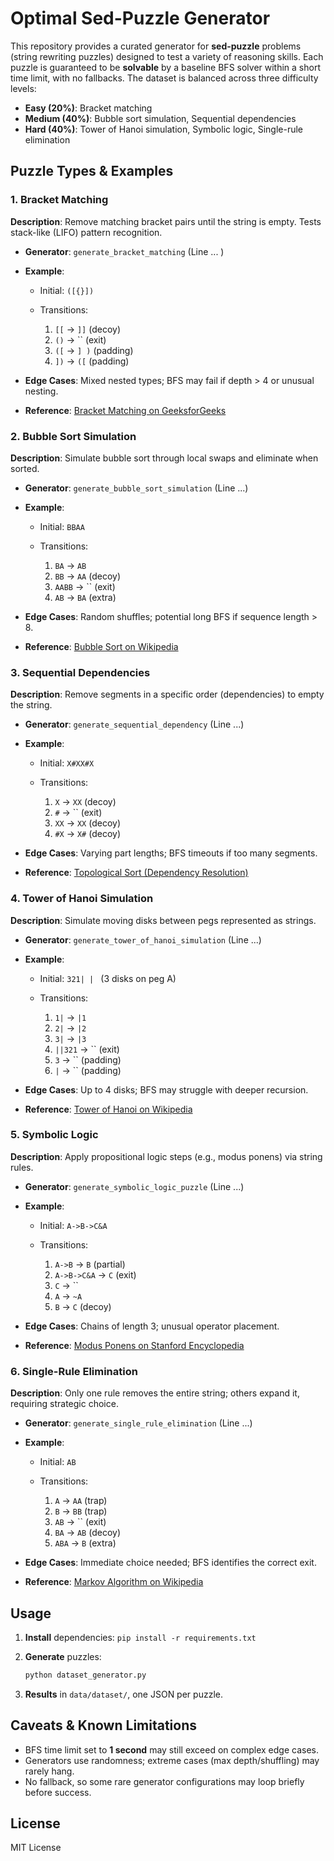 # Optimal Sed-Puzzle Generator

This repository provides a curated generator for **sed-puzzle** problems (string rewriting puzzles) designed to test a variety of reasoning skills. Each puzzle is guaranteed to be **solvable** by a baseline BFS solver within a short time limit, with no fallbacks. The dataset is balanced across three difficulty levels:

* **Easy (20%)**: Bracket matching
* **Medium (40%)**: Bubble sort simulation, Sequential dependencies
* **Hard (40%)**: Tower of Hanoi simulation, Symbolic logic, Single-rule elimination

## Puzzle Types & Examples

### 1. Bracket Matching

**Description**: Remove matching bracket pairs until the string is empty. Tests stack-like (LIFO) pattern recognition.

* **Generator**: `generate_bracket_matching` (Line  ... )
* **Example**:

  * Initial: `([{}])`
  * Transitions:

    1. `[[` → `]]` (decoy)
    2. `()` → \`\`  (exit)
    3. `([` → `] )` (padding)
    4. `])` → `([` (padding)
* **Edge Cases**: Mixed nested types; BFS may fail if depth > 4 or unusual nesting.
* **Reference**: [Bracket Matching on GeeksforGeeks](https://www.geeksforgeeks.org/check-for-balanced-parentheses-in-an-expression/)

### 2. Bubble Sort Simulation

**Description**: Simulate bubble sort through local swaps and eliminate when sorted.

* **Generator**: `generate_bubble_sort_simulation` (Line ...)
* **Example**:

  * Initial: `BBAA`
  * Transitions:

    1. `BA` → `AB`
    2. `BB` → `AA` (decoy)
    3. `AABB` → \`\` (exit)
    4. `AB` → `BA` (extra)
* **Edge Cases**: Random shuffles; potential long BFS if sequence length > 8.
* **Reference**: [Bubble Sort on Wikipedia](https://en.wikipedia.org/wiki/Bubble_sort)

### 3. Sequential Dependencies

**Description**: Remove segments in a specific order (dependencies) to empty the string.

* **Generator**: `generate_sequential_dependency` (Line ...)
* **Example**:

  * Initial: `X#XX#X`
  * Transitions:

    1. `X` → `XX` (decoy)
    2. `#` → \`\`  (exit)
    3. `XX` → `XX` (decoy)
    4. `#X` → `X#` (decoy)
* **Edge Cases**: Varying part lengths; BFS timeouts if too many segments.
* **Reference**: [Topological Sort (Dependency Resolution)](https://en.wikipedia.org/wiki/Topological_sorting)

### 4. Tower of Hanoi Simulation

**Description**: Simulate moving disks between pegs represented as strings.

* **Generator**: `generate_tower_of_hanoi_simulation` (Line ...)
* **Example**:

  * Initial: `321| | ` (3 disks on peg A)
  * Transitions:

    1. `1|` → `|1`
    2. `2|` → `|2`
    3. `3|` → `|3`
    4. `||321` → \`\` (exit)
    5. `3` → \`\` (padding)
    6. `|` → \`\` (padding)
* **Edge Cases**: Up to 4 disks; BFS may struggle with deeper recursion.
* **Reference**: [Tower of Hanoi on Wikipedia](https://en.wikipedia.org/wiki/Tower_of_Hanoi)

### 5. Symbolic Logic

**Description**: Apply propositional logic steps (e.g., modus ponens) via string rules.

* **Generator**: `generate_symbolic_logic_puzzle` (Line ...)
* **Example**:

  * Initial: `A->B->C&A`
  * Transitions:

    1. `A->B` → `B` (partial)
    2. `A->B->C&A` → `C` (exit)
    3. `C` → \`\`
    4. `A` → `~A`
    5. `B` → `C` (decoy)
* **Edge Cases**: Chains of length 3; unusual operator placement.
* **Reference**: [Modus Ponens on Stanford Encyclopedia](https://plato.stanford.edu/entries/modus-ponens/)

### 6. Single-Rule Elimination

**Description**: Only one rule removes the entire string; others expand it, requiring strategic choice.

* **Generator**: `generate_single_rule_elimination` (Line ...)
* **Example**:

  * Initial: `AB`
  * Transitions:

    1. `A` → `AA` (trap)
    2. `B` → `BB` (trap)
    3. `AB` → \`\`  (exit)
    4. `BA` → `AB` (decoy)
    5. `ABA` → `B` (extra)
* **Edge Cases**: Immediate choice needed; BFS identifies the correct exit.
* **Reference**: [Markov Algorithm on Wikipedia](https://en.wikipedia.org/wiki/Markov_algorithm)

## Usage

1. **Install** dependencies: `pip install -r requirements.txt`
2. **Generate** puzzles:

   ```bash
   python dataset_generator.py
   ```
3. **Results** in `data/dataset/`, one JSON per puzzle.

## Caveats & Known Limitations

* BFS time limit set to **1 second** may still exceed on complex edge cases.
* Generators use randomness; extreme cases (max depth/shuffling) may rarely hang.
* No fallback, so some rare generator configurations may loop briefly before success.

## License

MIT License
